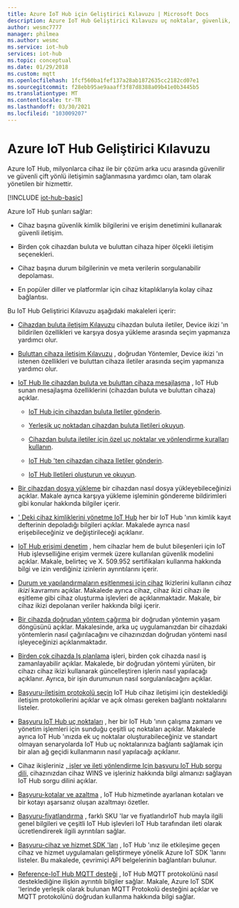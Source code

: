 ```yaml
---
title: Azure IoT Hub için Geliştirici Kılavuzu | Microsoft Docs
description: Azure IoT Hub Geliştirici Kılavuzu uç noktalar, güvenlik, kimlik kayıt defteri, cihaz yönetimi, doğrudan Yöntemler, cihaz ikleri, dosya karşıya yüklemeleri, işler, IoT Hub sorgu dili ve mesajlaşma için tartışmalar içerir.
author: wesmc7777
manager: philmea
ms.author: wesmc
ms.service: iot-hub
services: iot-hub
ms.topic: conceptual
ms.date: 01/29/2018
ms.custom: mqtt
ms.openlocfilehash: 1fcf560ba1fef137a28ab1872635cc2182cd07e1
ms.sourcegitcommit: f28ebb95ae9aaaff3f87d8388a09b41e0b3445b5
ms.translationtype: MT
ms.contentlocale: tr-TR
ms.lasthandoff: 03/30/2021
ms.locfileid: "103009207"
---
```

# <a name="azure-iot-hub-developer-guide"></a>Azure IoT Hub Geliştirici Kılavuzu

Azure IoT Hub, milyonlarca cihaz ile bir çözüm arka ucu arasında güvenilir ve güvenli çift yönlü iletişimin sağlanmasına yardımcı olan, tam olarak yönetilen bir hizmettir.

[!INCLUDE [iot-hub-basic](../../includes/iot-hub-basic-partial.md)]

Azure IoT Hub şunları sağlar:

* Cihaz başına güvenlik kimlik bilgilerini ve erişim denetimini kullanarak güvenli iletişim.

* Birden çok cihazdan buluta ve buluttan cihaza hiper ölçekli iletişim seçenekleri.

* Cihaz başına durum bilgilerinin ve meta verilerin sorgulanabilir depolaması.

* En popüler diller ve platformlar için cihaz kitaplıklarıyla kolay cihaz bağlantısı.

Bu IoT Hub Geliştirici Kılavuzu aşağıdaki makaleleri içerir:

* [Cihazdan buluta iletişim Kılavuzu](iot-hub-devguide-d2c-guidance.md) cihazdan buluta iletiler, Device ikizi 'ın bildirilen özellikleri ve karşıya dosya yükleme arasında seçim yapmanıza yardımcı olur.

* [Buluttan cihaza iletişim Kılavuzu](iot-hub-devguide-c2d-guidance.md) , doğrudan Yöntemler, Device ikizi 'ın istenen özellikleri ve buluttan cihaza iletiler arasında seçim yapmanıza yardımcı olur.

* [IoT Hub Ile cihazdan buluta ve buluttan cihaza mesajlaşma](iot-hub-devguide-messaging.md) , IoT Hub sunan mesajlaşma özelliklerini (cihazdan buluta ve buluttan cihaza) açıklar.

  * [IoT Hub için cihazdan buluta Iletiler gönderin](iot-hub-devguide-messages-d2c.md).

  * [Yerleşik uç noktadan cihazdan buluta Iletileri okuyun](iot-hub-devguide-messages-read-builtin.md).

  * [Cihazdan buluta iletiler için özel uç noktalar ve yönlendirme kuralları kullanın](iot-hub-devguide-messages-read-custom.md).

  * [IoT Hub 'ten cihazdan cihaza Iletiler gönderin](iot-hub-devguide-messages-c2d.md).

  * [IoT Hub Iletileri oluşturun ve okuyun](iot-hub-devguide-messages-construct.md).

* [Bir cihazdan dosya yükleme](iot-hub-devguide-file-upload.md) bir cihazdan nasıl dosya yükleyebileceğinizi açıklar. Makale ayrıca karşıya yükleme işleminin göndereme bildirimleri gibi konular hakkında bilgiler içerir.

* [' Deki cihaz kimliklerini yönetme IoT Hub](iot-hub-devguide-identity-registry.md) her bir IoT Hub 'ının kimlik kayıt defterinin depoladığı bilgileri açıklar. Makalede ayrıca nasıl erişebileceğiniz ve değiştirileceği açıklanır.

* [IoT Hub erişimi denetim](iot-hub-devguide-security.md) , hem cihazlar hem de bulut bileşenleri için IoT Hub işlevselliğine erişim vermek üzere kullanılan güvenlik modelini açıklar. Makale, belirteç ve X. 509.952 sertifikaları kullanma hakkında bilgi ve izin verdiğiniz izinlerin ayrıntılarını içerir.

* [Durum ve yapılandırmaların eşitlenmesi için cihaz](iot-hub-devguide-device-twins.md) Ikizlerini kullanın *cihaz ikizi* kavramını açıklar. Makalede ayrıca cihaz, cihaz ikizi cihazı ile eşitleme gibi cihaz oluşturma işlevleri de açıklanmaktadır. Makale, bir cihaz ikizi depolanan veriler hakkında bilgi içerir.

* [Bir cihazda doğrudan yöntem çağırma](iot-hub-devguide-direct-methods.md) bir doğrudan yöntemin yaşam döngüsünü açıklar. Makalesinde, arka uç uygulamanızdan bir cihazdaki yöntemlerin nasıl çağırılacağını ve cihazınızdan doğrudan yöntemi nasıl işleyeceğinizi açıklanmaktadır.

* [Birden çok cihazda Iş planlama](iot-hub-devguide-jobs.md) işleri, birden çok cihazda nasıl iş zamanlayabilir açıklar. Makalede, bir doğrudan yöntemi yürüten, bir cihazı cihaz ikizi kullanarak güncelleştiren işlerin nasıl yapılacağı açıklanır. Ayrıca, bir işin durumunun nasıl sorgulanılacağını açıklar.

* [Başvuru-iletişim protokolü seçin](iot-hub-devguide-protocols.md) IoT Hub cihaz iletişimi için desteklediği iletişim protokollerini açıklar ve açık olması gereken bağlantı noktalarını listeler.

* [Başvuru IoT Hub uç noktaları](iot-hub-devguide-endpoints.md) , her bir IoT Hub 'ının çalışma zamanı ve yönetim işlemleri için sunduğu çeşitli uç noktaları açıklar. Makalede ayrıca IoT Hub 'ınızda ek uç noktalar oluşturabileceğiniz ve standart olmayan senaryolarda IoT Hub uç noktalarınıza bağlantı sağlamak için bir alan ağ geçidi kullanmanın nasıl yapılacağı açıklanır.

* Cihaz ikişleriniz [, işler ve ileti yönlendirme Için başvuru IoT Hub sorgu dili,](iot-hub-devguide-query-language.md) cihazınızdan cihaz WINS ve işleriniz hakkında bilgi almanızı sağlayan IoT Hub sorgu dilini açıklar.

* [Başvuru-kotalar ve azaltma](iot-hub-devguide-quotas-throttling.md) , IoT Hub hizmetinde ayarlanan kotaları ve bir kotayı aşarsanız oluşan azaltmayı özetler.

* [Başvuru-fiyatlandırma](iot-hub-devguide-pricing.md) , farklı SKU 'lar ve fiyatlandırIoT hub mayla ilgili genel bilgileri ve çeşitli IoT Hub işlevleri IoT Hub tarafından ileti olarak ücretlendirerek ilgili ayrıntıları sağlar.

* [Başvuru-cihaz ve hizmet SDK 'ları](iot-hub-devguide-sdks.md) , IoT Hub 'ınız ile etkileşime geçen cihaz ve hizmet uygulamaları geliştirmeye yönelik Azure IoT SDK 'larını listeler. Bu makalede, çevrimiçi API belgelerinin bağlantıları bulunur.

* [Reference-IoT Hub MQTT desteği](iot-hub-mqtt-support.md) , IoT Hub MQTT protokolünü nasıl desteklediğine ilişkin ayrıntılı bilgiler sağlar. Makale, Azure IoT SDK 'lerinde yerleşik olarak bulunan MQTT Protokolü desteğini açıklar ve MQTT protokolünü doğrudan kullanma hakkında bilgi sağlar.
